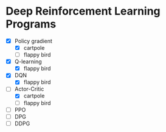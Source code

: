 Deep Reinforcement Learning Programs
===
* [x] Policy gradient
    * [x] cartpole
    * [ ] flappy bird
* [x] Q-learning
    * [x] flappy bird
* [x] DQN
    * [x] flappy bird
* [ ] Actor-Critic
    * [x] cartpole
    * [ ] flappy bird
* [ ] PPO
* [ ] DPG
* [ ] DDPG